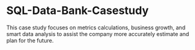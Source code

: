 # SQL-Data-Bank-Casestudy
This case study focuses on metrics calculations, business growth, and smart  data analysis to assist the company more accurately estimate and plan for the  future. 
